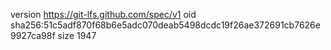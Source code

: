 version https://git-lfs.github.com/spec/v1
oid sha256:51c5adf870f68b6e5adc070deab5498dcdc19f26ae372691cb7626e9927ca98f
size 1947
